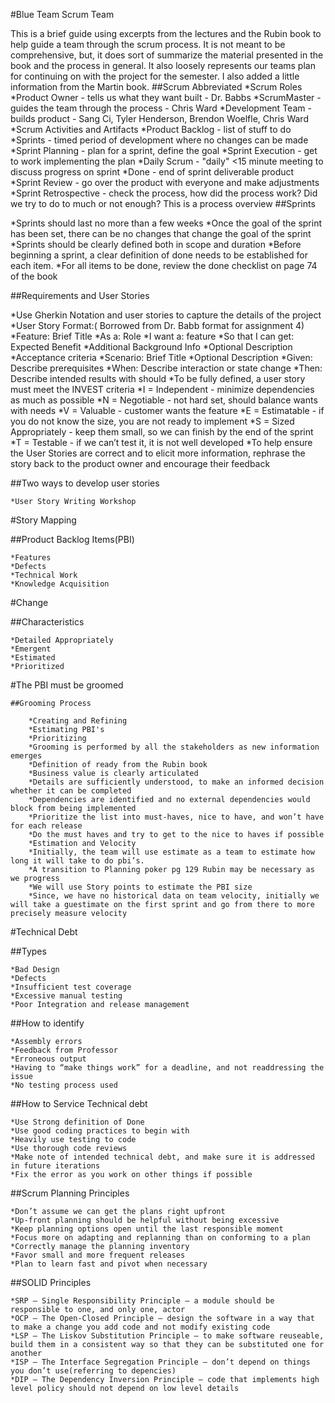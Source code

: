 #Blue Team Scrum Team

This is a brief guide using excerpts from the lectures and the Rubin book to help guide a team through the scrum process. It is not meant to be comprehensive, but, it does sort of summarize the material presented in the book and the process in general. It also loosely represents our teams plan for continuing on with the project for the semester. I also added a little information from the Martin book.
##Scrum Abbreviated
	*Scrum Roles
		*Product Owner - tells us what they want built - Dr. Babbs
		*ScrumMaster - guides the team through the process - Chris Ward
		*Development Team - builds product - Sang Ci, Tyler Henderson, Brendon Woelfle, Chris Ward
	*Scrum Activities and Artifacts
		*Product Backlog - list of stuff to do
		*Sprints - timed period of development where no changes can be made
		*Sprint Planning - plan for a sprint, define the goal
		*Sprint Execution - get to work implementing the plan
		*Daily Scrum - "daily" <15 minute meeting to discuss progress on sprint
		*Done - end of sprint deliverable product
		*Sprint Review - go over the product with everyone and make adjustments
		*Sprint Retrospective - check the process, how did the process work? Did we try to do to much or not enough? This is a process overview
##Sprints

*Sprints should last no more than a few weeks
*Once the goal of the sprint has been set, there can be no changes that change the goal of the sprint
*Sprints should be clearly defined both in scope and duration
*Before beginning a sprint, a clear definition of done needs to be established for each item.
*For all items to be done, review the done checklist on page 74 of the book

##Requirements and User Stories

*Use Gherkin Notation and user stories to capture the details of the project
*User Story Format:( Borrowed from Dr. Babb format for assignment 4)
*Feature: Brief Title
	*As a: Role
	*I want a: feature
	*So that I can get: Expected Benefit
	*Additional Background Info
	*Optional Description
	*Acceptance criteria
	*Scenario: Brief Title
	*Optional Description
	*Given: Describe prerequisites
	*When: Describe interaction or state change
	*Then: Describe intended results with should
	*To be fully defined, a user story must meet the INVEST criteria
	*I = Independent - minimize dependencies as much as possible
	*N = Negotiable - not hard set, should balance wants with needs
	*V = Valuable - customer wants the feature
	*E = Estimatable - if you do not know the size, you are not ready to implement
	*S = Sized Appropriately - keep them small, so we can finish by the end of the sprint
	*T = Testable - if we can’t test it, it is not well developed
	*To help ensure the User Stories are correct and to elicit more information, rephrase the story back to the product owner and encourage their feedback

##Two ways to develop user stories

	*User Story Writing Workshop

#Story Mapping

##Product Backlog Items(PBI)

	*Features
	*Defects
	*Technical Work
	*Knowledge Acquisition
#Change

##Characteristics

	*Detailed Appropriately
	*Emergent
	*Estimated
	*Prioritized

#The PBI must be groomed

	##Grooming Process

		*Creating and Refining
		*Estimating PBI's
		*Prioritizing
		*Grooming is performed by all the stakeholders as new information emerges
		*Definition of ready from the Rubin book
		*Business value is clearly articulated
		*Details are sufficiently understood, to make an informed decision whether it can be completed
		*Dependencies are identified and no external dependencies would block from being implemented
		*Prioritize the list into must-haves, nice to have, and won’t have for each release
		*Do the must haves and try to get to the nice to haves if possible
		*Estimation and Velocity
		*Initially, the team will use estimate as a team to estimate how long it will take to do pbi’s. 
		*A transition to Planning poker pg 129 Rubin may be necessary as we progress
		*We will use Story points to estimate the PBI size
		*Since, we have no historical data on team velocity, initially we will take a guestimate on the first sprint and go from there to more precisely measure velocity

#Technical Debt

##Types

	*Bad Design
	*Defects
	*Insufficient test coverage
	*Excessive manual testing
	*Poor Integration and release management
##How to identify

	*Assembly errors
	*Feedback from Professor
	*Erroneous output
	*Having to “make things work” for a deadline, and not readdressing the issue
	*No testing process used

##How to Service Technical debt

	*Use Strong definition of Done
	*Use good coding practices to begin with
	*Heavily use testing to code
	*Use thorough code reviews
	*Make note of intended technical debt, and make sure it is addressed in future iterations
	*Fix the error as you work on other things if possible

##Scrum Planning Principles

	*Don’t assume we can get the plans right upfront
	*Up-front planning should be helpful without being excessive
	*Keep planning options open until the last responsible moment
	*Focus more on adapting and replanning than on conforming to a plan
	*Correctly manage the planning inventory
	*Favor small and more frequent releases
	*Plan to learn fast and pivot when necessary

##SOLID Principles

	*SRP – Single Responsibility Principle – a module should be responsible to one, and only one, actor
	*OCP – The Open-Closed Principle – design the software in a way that to make a change you add code and not modify existing code
	*LSP – The Liskov Substitution Principle – to make software reuseable, build them in a consistent way so that they can be substituted one for another
	*ISP – The Interface Segregation Principle – don’t depend on things you don’t use(referring to depencies)
	*DIP – The Dependency Inversion Principle – code that implements high level policy should not depend on low level details




